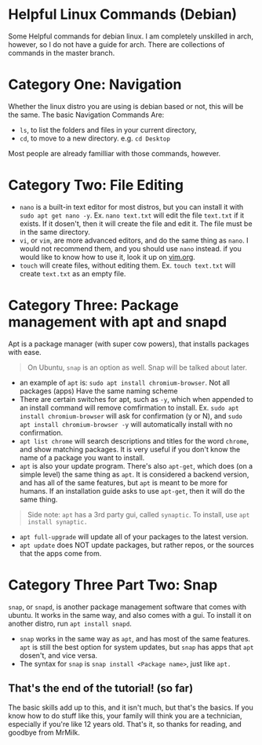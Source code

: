 # Helpful Linux Commands (Debian)
Some Helpful commands for debian linux. I am completely unskilled in arch, however, so I do not have a guide for arch. There are collections of commands in the master branch. 

# Category One: Navigation
Whether the linux distro you are using is debian based or not, this will be the same. The basic Navigation Commands Are:
 - `ls`, to list the folders and files in your current directory, 
 - `cd`, to move to a new directory. e.g. `cd Desktop`

Most people are already familliar with those commands, however.
# Category Two: File Editing
- `nano` is a built-in text editor for most distros, but you can install it  with `sudo apt get nano -y`. Ex. `nano text.txt` will edit the file `text.txt` if it exists. If it dosen't, then it will create the file and edit it. The file must be in the same directory.
- `vi`, or `vim`, are more advanced editors, and do the same thing as `nano`. I would not recommend them, and you should use `nano` instead. if you would like to know how to use it, look it up on [vim.org](vim.org). 
- `touch` will create files, without editing them. Ex. `touch text.txt` will create `text.txt` as an empty file. 
# Category Three: Package management with apt and snapd
Apt is a package manager (with super cow powers), that installs packages with ease. 
> On Ubuntu, `snap` is an option as well. Snap will be talked about later.
 > 
 - an example of `apt` is: `sudo apt install chromium-browser`. Not all packages (apps) Have the same naming scheme
 - There are certain switches for apt, such as `-y`, which when appended to an install command will remove comfirmation to install. Ex. `sudo apt install chromium-browser` will ask for confirmation (y or N), and `sudo apt install chromium-browser -y` will automatically install with no confirmation. 
 - `apt list chrome` will search descriptions and titles for the word `chrome`, and show matching packages. It is very useful if you don't know the name of a package you want to install.
 - `apt` is also your update program. There's also `apt-get`, which does (on a simple level) the same thing as `apt`. It is considered a backend version, and has all of the same features, but `apt` is meant to be more for humans. If an installation guide asks to use `apt-get`, then it will do the same thing.
 >Side note: `apt` has a 3rd party gui, called `synaptic`. To install, use `apt install synaptic.`
 
- `apt full-upgrade` will update all of your packages to the latest version.
 - `apt update`  does NOT update packages, but rather repos, or the sources that the apps come from. 
 # Category Three Part Two: Snap
 `snap`, or `snapd`, is another package management software that comes with ubuntu. It works in the same way, and also comes with a gui. To install it on another distro, run `apt install snapd`.

-  `snap` works in the same way as `apt`, and has most of the same features. `apt` is still the best option for system updates, but `snap` has apps that `apt` dosen't, and vice versa. 
- The syntax for `snap` is `snap install <Package name>`, just like `apt.`

## That's the end of the tutorial! (so far)
The basic skills add up to this, and it isn't much, but that's the basics. If you know how to do stuff like this, your family will think you are a technician, especially if you're like 12 years old. That's it, so thanks for reading, and goodbye from MrMilk.